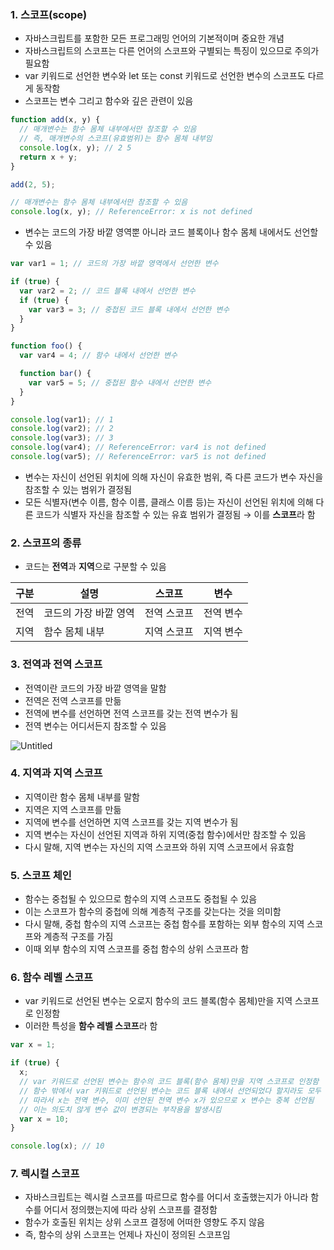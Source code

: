 ### 1. 스코프(scope)

- 자바스크립트를 포함한 모든 프로그래밍 언어의 기본적이며 중요한 개념
- 자바스크립트의 스코프는 다른 언어의 스코프와 구별되는 특징이 있으므로 주의가 필요함
- var 키워드로 선언한 변수와 let 또는 const 키워드로 선언한 변수의 스코프도 다르게 동작함
- 스코프는 변수 그리고 함수와 깊은 관련이 있음

```jsx
function add(x, y) {
  // 매개변수는 함수 몸체 내부에서만 참조할 수 있음
  // 즉, 매개변수의 스코프(유효범위)는 함수 몸체 내부임
  console.log(x, y); // 2 5
  return x + y;
}

add(2, 5);

// 매개변수는 함수 몸체 내부에서만 참조할 수 있음
console.log(x, y); // ReferenceError: x is not defined
```

- 변수는 코드의 가장 바깥 영역뿐 아니라 코드 블록이나 함수 몸체 내에서도 선언할 수 있음

```jsx
var var1 = 1; // 코드의 가장 바깥 영역에서 선언한 변수

if (true) {
  var var2 = 2; // 코드 블록 내에서 선언한 변수
  if (true) {
    var var3 = 3; // 중첩된 코드 블록 내에서 선언한 변수
  }
}

function foo() {
  var var4 = 4; // 함수 내에서 선언한 변수

  function bar() {
    var var5 = 5; // 중첩된 함수 내에서 선언한 변수
  }
}

console.log(var1); // 1
console.log(var2); // 2
console.log(var3); // 3
console.log(var4); // ReferenceError: var4 is not defined
console.log(var5); // ReferenceError: var5 is not defined
```

- 변수는 자신이 선언된 위치에 의해 자신이 유효한 범위, 즉 다른 코드가 변수 자신을 참조할 수 있는 범위가 결정됨
- 모든 식별자(변수 이름, 함수 이름, 클래스 이름 등)는 자신이 선언된 위치에 의해 다른 코드가 식별자 자신을 참조할 수 있는 유효 범위가 결정됨 → 이를 **스코프**라 함

### 2. 스코프의 종류

- 코드는 **전역**과 **지역**으로 구분할 수 있음

| 구분 | 설명                  | 스코프      | 변수      |
| ---- | --------------------- | ----------- | --------- |
| 전역 | 코드의 가장 바깥 영역 | 전역 스코프 | 전역 변수 |
| 지역 | 함수 몸체 내부        | 지역 스코프 | 지역 변수 |

### 3. 전역과 전역 스코프

- 전역이란 코드의 가장 바깥 영역을 말함
- 전역은 전역 스코프를 만듦
- 전역에 변수를 선언하면 전역 스코프를 갖는 전역 변수가 됨
- 전역 변수는 어디서든지 참조할 수 있음

![Untitled](https://prod-files-secure.s3.us-west-2.amazonaws.com/35537c72-cf48-40f5-b570-748c973a1bbd/4dfa679c-ffbb-4082-949a-82182fd7b7c5/Untitled.png)

### 4. 지역과 지역 스코프

- 지역이란 함수 몸체 내부를 말함
- 지역은 지역 스코프를 만듦
- 지역에 변수를 선언하면 지역 스코프를 갖는 지역 변수가 됨
- 지역 변수는 자신이 선언된 지역과 하위 지역(중첩 함수)에서만 참조할 수 있음
- 다시 말해, 지역 변수는 자신의 지역 스코프와 하위 지역 스코프에서 유효함

### 5. 스코프 체인

- 함수는 중첩될 수 있으므로 함수의 지역 스코프도 중첩될 수 있음
- 이는 스코프가 함수의 중첩에 의해 계층적 구조를 갖는다는 것을 의미함
- 다시 말해, 중첩 함수의 지역 스코프는 중첩 함수를 포함하는 외부 함수의 지역 스코프와 계층적 구조를 가짐
- 이때 외부 함수의 지역 스코프를 중첩 함수의 상위 스코프라 함

### 6. 함수 레벨 스코프

- var 키워드로 선언된 변수는 오로지 함수의 코드 블록(함수 몸체)만을 지역 스코프로 인정함
- 이러한 특성을 **함수 레벨 스코프**라 함

```jsx
var x = 1;

if (true) {
  x;
  // var 키워드로 선언된 변수는 함수의 코드 블록(함수 몸체)만을 지역 스코프로 인정함
  // 함수 밖에서 var 키워드로 선언된 변수는 코드 블록 내에서 선언되었다 할지라도 모두 전역 변수임
  // 따라서 x는 전역 변수, 이미 선언된 전역 변수 x가 있으므로 x 변수는 중복 선언됨
  // 이는 의도치 않게 변수 값이 변경되는 부작용을 발생시킴
  var x = 10;
}

console.log(x); // 10
```

### 7. 렉시컬 스코프

- 자바스크립트는 렉시컬 스코프를 따르므로 함수를 어디서 호출했는지가 아니라 함수를 어디서 정의했는지에 따라 상위 스코프를 결정함
- 함수가 호출된 위치는 상위 스코프 결정에 어떠한 영향도 주지 않음
- 즉, 함수의 상위 스코프는 언제나 자신이 정의된 스코프임
